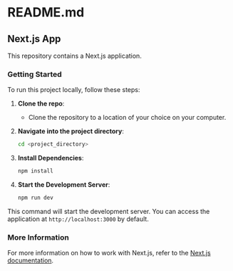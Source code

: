 # README.md

## Next.js App

This repository contains a Next.js application.

### Getting Started

To run this project locally, follow these steps:

1. **Clone the repo**:

   - Clone the repository to a location of your choice on your computer.

2. **Navigate into the project directory**:

   ```bash
   cd <project_directory>
   ```

3. **Install Dependencies**:

   ```bash
   npm install
   ```

4. **Start the Development Server**:
   ```bash
   npm run dev
   ```

This command will start the development server. You can access the application at `http://localhost:3000` by default.

### More Information

For more information on how to work with Next.js, refer to the [Next.js documentation](https://nextjs.org/docs/getting-started).
